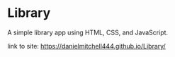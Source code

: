 # Library


A simple library app using HTML, CSS, and JavaScript.

link to site: https://danielmitchell444.github.io/Library/
